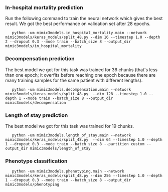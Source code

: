 ### In-hospital mortality prediction

Run the following command to train the neural network which gives the best result. We got the best performance on validation set after 28 epochs.
       
       python -um mimic3models.in_hospital_mortality.main --network mimic3models/keras_models/split_48.py --dim 16 --timestep 1.0 --depth 2 --dropout 0.3 --mode train --batch_size 8 --output_dir mimic3models/in_hospital_mortality

### Decompensation prediction

The best model we got for this task was trained for 36 chunks (that's less than one epoch; it overfits before reaching one epoch because there are many training samples for the same patient with different lengths).
       
       python -um mimic3models.decompensation.main --network mimic3models/keras_models/split_48.py  --dim 128 --timestep 1.0 --depth 1 --mode train --batch_size 8 --output_dir mimic3models/decompensation

### Length of stay prediction

The best model we got for this task was trained for 19 chunks.
       
       python -um mimic3models.length_of_stay.main --network mimic3models/keras_models/split_48.py  --dim 64 --timestep 1.0 --depth 1 --dropout 0.3 --mode train --batch_size 8 --partition custom --output_dir mimic3models/length_of_stay

### Phenotype classification
       
       python -um mimic3models.phenotyping.main --network mimic3models/keras_models/split_48.py --dim 256 --timestep 1.0 --depth 1 --dropout 0.3 --mode train --batch_size 8 --output_dir mimic3models/phenotyping



